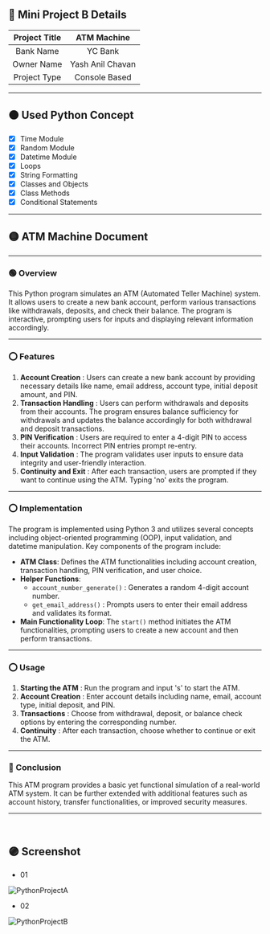 ## 🔵 Mini Project B Details

|Project Title| ATM Machine       |
|:-----------:|:-----------------:|
|Bank Name    |YC Bank            |
|Owner Name   |Yash Anil Chavan   |
|Project Type |Console Based      |

---

## 🟤 Used Python Concept
- [x] Time Module
- [x] Random Module
- [x] Datetime Module
- [x] Loops
- [x] String Formatting
- [x] Classes and Objects
- [x] Class Methods
- [x] Conditional Statements

---

## 🟡 ATM Machine Document

---

### 🟢 Overview

This Python program simulates an ATM (Automated Teller Machine) system. It allows users to create a new bank account, perform various transactions like withdrawals, deposits, and check their balance. The program is interactive, prompting users for inputs and displaying relevant information accordingly.

---

### ⭕ Features

1. **Account Creation** : Users can create a new bank account by providing necessary details like name, email address, account type, initial deposit amount, and PIN.
2. **Transaction Handling** : Users can perform withdrawals and deposits from their accounts. The program ensures balance sufficiency for withdrawals and updates the balance accordingly for both withdrawal and deposit transactions.
3. **PIN Verification** : Users are required to enter a 4-digit PIN to access their accounts. Incorrect PIN entries prompt re-entry.
4. **Input Validation** : The program validates user inputs to ensure data integrity and user-friendly interaction.
5. **Continuity and Exit** : After each transaction, users are prompted if they want to continue using the ATM. Typing 'no' exits the program.

---

### ⭕ Implementation

The program is implemented using Python 3 and utilizes several concepts including object-oriented programming (OOP), input validation, and datetime manipulation. Key components of the program include:

- **ATM Class**: Defines the ATM functionalities including account creation, transaction handling, PIN verification, and user choice.
- **Helper Functions**: 
  - `account_number_generate()` : Generates a random 4-digit account number.
  - `get_email_address()` : Prompts users to enter their email address and validates its format.
- **Main Functionality Loop**: The `start()` method initiates the ATM functionalities, prompting users to create a new account and then perform transactions.

---

### ⭕ Usage

1. **Starting the ATM** : Run the program and input 's' to start the ATM.
2. **Account Creation** : Enter account details including name, email, account type, initial deposit, and PIN.
3. **Transactions** : Choose from withdrawal, deposit, or balance check options by entering the corresponding number.
4. **Continuity** : After each transaction, choose whether to continue or exit the ATM.


---
### 🔴 Conclusion

This ATM program provides a basic yet functional simulation of a real-world ATM system. It can be further extended with additional features such as account history, transfer functionalities, or improved security measures.

---
<br/>

## 🟣 Screenshot
- 01
     
![PythonProjectA](https://github.com/yashchavan02/MiniProject-B/assets/152779289/702c8617-4eab-4788-8444-f5bbe660d6f2)

- 02

![PythonProjectB](https://github.com/yashchavan02/MiniProject-B/assets/152779289/97eb77a7-8d06-4e36-8537-cf35f3232e68)
